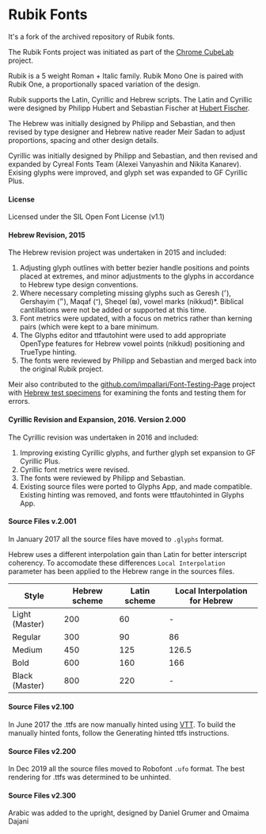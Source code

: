 # Rubik Fonts

It's a fork of the archived repository of Rubik fonts.

The Rubik Fonts project was initiated as part of the [Chrome CubeLab](https://www.chrome.com/cubelab) project.

Rubik is a 5 weight Roman + Italic family. 
Rubik Mono One is paired with Rubik One, a proportionally spaced variation of the design.

Rubik supports the Latin, Cyrillic and Hebrew scripts. 
The Latin and Cyrillic were designed by Philipp Hubert and Sebastian Fischer at [Hubert Fischer](http://hubertfischer.com).

The Hebrew was initially designed by Philipp and Sebastian, and then revised by type designer and Hebrew native reader Meir Sadan to adjust proportions, spacing and other design details. 

Cyrillic was initially designed by Philipp and Sebastian, and then revised and expanded by Cyreal Fonts Team (Alexei Vanyashin and Nikita Kanarev). Exising glyphs were improved, and glyph set was expanded to GF Cyrillic Plus.


#### License

Licensed under the SIL Open Font License (v1.1)

#### Hebrew Revision, 2015

The Hebrew revision project was undertaken in 2015 and included:

1. Adjusting glyph outlines with better bezier handle positions and points placed at extremes, and minor adjustments to the glyphs in accordance to Hebrew type design conventions.
2. Where necessary completing missing glyphs such as Geresh (׳), Gershayim (״), Maqaf (־), Sheqel (₪), vowel marks (nikkud)*. Biblical cantillations were not be added or supported at this time.
3. Font metrics were updated, with a focus on metrics rather than kerning pairs (which were kept to a bare minimum.
4. The Glyphs editor and ttfautohint were used to add appropriate OpenType features for Hebrew vowel points (nikkud) positioning and TrueType hinting.
5. The fonts were reviewed by Philipp and Sebastian and merged back into the original Rubik project.

Meir also contributed to the [github.com/impallari/Font-Testing-Page](https://github.com/impallari/Font-Testing-Page) project with [Hebrew test specimens](http://www.impallari.com/testing/index-hebrew.php) for examining the fonts and testing them for errors.

#### Cyrillic Revision and Expansion, 2016. Version 2.000

The Cyrillic revision was undertaken in 2016 and included:

1. Improving existing Cyrillic glyphs, and further glyph set expansion to GF Cyrillic Plus.
2. Cyrillic font metrics were revised.
3. The fonts were reviewed by Philipp and Sebastian. 
4. Existing source files were ported to Glyphs App, and made compatible. Existing hinting was removed, and fonts were ttfautohinted in Glyphs App. 

#### Source Files v.2.001
In January 2017 all the source files have moved to `.glyphs` format.

Hebrew uses a different interpolation gain than Latin for better interscript coherency. To accomodate these differences `Local Interpolation` parameter has been applied to the Hebrew range in the sources files.


Style | Hebrew scheme | Latin scheme | Local Interpolation for Hebrew
--- | --- | --- | ---
Light (Master) | 200 | 60 | - 
Regular | 300 | 90 | 86
Medium | 450 | 125 | 126.5
Bold | 600 | 160 | 166
Black (Master) | 800 | 220 | - 


#### Source Files v2.100
In June 2017 the .ttfs are now manually hinted using [VTT](https://www.microsoft.com/en-us/Typography/vtt.aspx). To build the manually hinted fonts, follow the Generating hinted ttfs instructions.

#### Source Files v2.200
In Dec 2019 all the source files moved to Robofont `.ufo` format.   The best rendering for .ttfs was determined to be unhinted.

#### Source Files v2.300
Arabic was added to the upright, designed by Daniel Grumer and Omaima Dajani

